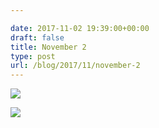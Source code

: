 ```yaml
---

date: 2017-11-02 19:39:00+00:00
draft: false
title: November 2
type: post
url: /blog/2017/11/november-2
---
```




  
![](/images/2017-11-02-201711november-2/IMG_2532.jpg)

  

  
![](/images/2017-11-02-201711november-2/IMG_2535.jpg)

  


